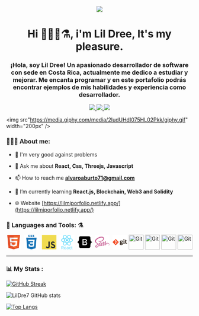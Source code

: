 <div id="header" align="center" >
  <img src="https://media.giphy.com/media/2IudUHdI075HL02Pkk/giphy.gif" width="200px" />
  <h1 align="center">Hi 👨🏾‍💻⚗️, i'm Lil Dree, It's my pleasure. </h1>
  <h3 align="center" >
    ¡Hola, soy Lil Dree! Un apasionado desarrollador de software con sede en Costa Rica, actualmente me dedico a estudiar y mejorar. Me encanta programar y en este portafolio podrás encontrar ejemplos de mis habilidades y experiencia como desarrollador.
  </h3>
</div>

<div id="badges" align="center" > 
  <a href="" > 
    <img src="https://img.shields.io/twitter/follow/LilDree7?color=blue&logo=twitter&style=for-the-badge" />
  </a>
  <a href="" > 
    <img src="https://img.shields.io/discourse/status?color=red&label=Discord%20%E2%9A%97%EF%B8%8F&logo=discord&server=https%3A%2F%2Fdiscord.com%2Fchannels%2F1087861485134413897&style=for-the-badge" />
  </a>
  <a href="" > 
    <img src="https://img.shields.io/netlify/o?label=netlify%20%F0%9F%8F%8C%F0%9F%8F%BE%E2%80%8D%E2%99%82%EF%B8%8F&logo=netlify&logoColor=red&style=for-the-badge" />
  </a>
</div>

  <img src"https://media.giphy.com/media/2IudUHdI075HL02Pkk/giphy.gif" width="200px" />

### 👨🏾‍💻 About me:

- 📝 I'm very good against problems

- 💬 Ask me about **React, Css, Threejs, Javascript**

- 📫 How to reach me **alvaroaburto71@gmail.com**

- 🌱 I’m currently learning **React.js, Blockchain, Web3 and Solidity**

- 🌐 Website [https://lilmiporfolio.netlify.app/](https://lilmiporfolio.netlify.app/)

<div align="left">
    <h3>🚀 Languages and Tools: ⚗️</h3>
    <div>
        <img src="https://github.com/devicons/devicon/blob/master/icons/html5/html5-original.svg" title="HTML5" alt="HTML" width="40" height="40"/>&nbsp;
        <img src="https://github.com/devicons/devicon/blob/master/icons/css3/css3-plain-wordmark.svg"  title="CSS3" alt="CSS" width="40" height="40"/>&nbsp;
        <img src="https://github.com/devicons/devicon/blob/master/icons/javascript/javascript-original.svg" title="JavaScript" alt="JavaScript" width="40" height="40"/>&nbsp;
        <img src="https://github.com/devicons/devicon/blob/master/icons/react/react-original-wordmark.svg" title="React" alt="React" width="40" height="40"/>&nbsp;
        <img src="https://github.com/devicons/devicon/blob/master/icons/bootstrap/bootstrap-plain.svg" title="Bootstrap" alt="Bootstrap" width="40" height="40"/>&nbsp;
        <img src="https://github.com/devicons/devicon/blob/master/icons/sass/sass-original.svg" title="Sass" alt="Sass" width="40" height="40"/>&nbsp;
        <img src="https://github.com/devicons/devicon/blob/master/icons/git/git-original-wordmark.svg" title="Git" **alt="Git" width="40" height="40"/>
        <img src="https://upload.wikimedia.org/wikipedia/commons/thumb/3/3f/Three.js_Icon.svg/768px-Three.js_Icon.svg.png?20211115112438" title="Git" **alt="Git" width="40" height="40"/>
        <img src="https://cdn.worldvectorlogo.com/logos/redux.svg" title="Git" **alt="Git" width="40" height="40"/>
        <img src="https://upload.wikimedia.org/wikipedia/commons/thumb/d/d5/Tailwind_CSS_Logo.svg/900px-Tailwind_CSS_Logo.svg.png" title="Git" **alt="Git" width="40" height="40"/>
        <img src="https://upload.wikimedia.org/wikipedia/commons/thumb/3/3f/Github-circle_%28CoreUI_Icons_v1.0.0%29.svg/2048px-Github-circle_%28CoreUI_Icons_v1.0.0%29.svg.png" title="Git" **alt="Git" width="40" height="40"/>
      </div>
</div>

---

### 📊 My Stats :

[![GitHub Streak](https://streak-stats.demolab.com?user=LilDre7&theme=dracula&border_radius=5.6&date_format=j%2Fn%5B%2FY%5D)](https://git.io/streak-stats)

![LilDre7 GitHub stats](https://github-readme-stats.vercel.app/api?username=LilDre7&show_icons=true&theme=radical)

[![Top Langs](https://github-readme-stats.vercel.app/api/top-langs/?username=LilDre7&theme=tokyonight)](https://github.com/anuraghazra/github-readme-stats)
